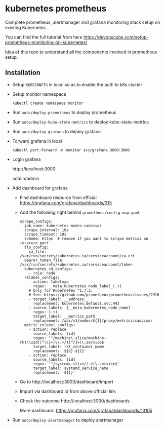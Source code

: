# kubernetes prometheus

Complete prometheus, alertmanager and grafana monitoring stack setup on existing Kubernetes.

You can find the full tutorial from here https://devopscube.com/setup-prometheus-monitoring-on-kubernetes/

Idea of this repo to understand all the components involved in prometheus setup.

## Installation

- Setup `KUBECONFIG` in local so as to enable the auth to k8s cluster

- Setup monitor namespace

  ```
  kubectl create namespace monitor
  ```

- Run `auto/deploy-prometheus` to deploy prometheus

- Run `auto/deploy-kube-state-metrics` to deploy kube-state-metrics

- Run `auto/deploy-grafana` to deploy grafana

- Forward grafana in local
  
  ```
  kubectl port-forward -n monitor svc/grafana 3000:3000
  ```

- Login grafana

  http://localhost:3000

  admin/admin

- Add dashboard for grafana

  - Find dashboard resource from official 
    https://grafana.com/grafana/dashboards/315
  - Add the following right behind `prometheus/config-map.yaml`
    ```
    scrape_configs:
    - job_name: kubernetes-nodes-cadvisor
      scrape_interval: 10s
      scrape_timeout: 10s
      scheme: https  # remove if you want to scrape metrics on insecure port
      tls_config:
        ca_file: /var/run/secrets/kubernetes.io/serviceaccount/ca.crt
      bearer_token_file: /var/run/secrets/kubernetes.io/serviceaccount/token
      kubernetes_sd_configs:
        - role: node
      relabel_configs:
        - action: labelmap
          regex: __meta_kubernetes_node_label_(.+)
        # Only for Kubernetes ^1.7.3.
        # See: https://github.com/prometheus/prometheus/issues/2916
        - target_label: __address__
          replacement: kubernetes.default.svc:443
        - source_labels: [__meta_kubernetes_node_name]
          regex: (.+)
          target_label: __metrics_path__
          replacement: /api/v1/nodes/${1}/proxy/metrics/cadvisor
      metric_relabel_configs:
        - action: replace
          source_labels: [id]
          regex: '^/machine\.slice/machine-rkt\\x2d([^\\]+)\\.+/([^/]+)\.service$'
          target_label: rkt_container_name
          replacement: '${2}-${1}'
        - action: replace
          source_labels: [id]
          regex: '^/system\.slice/(.+)\.service$'
          target_label: systemd_service_name
          replacement: '${1}'
    ```

  - Go to http://localhost:3000/dashboard/import
  - Import via dashboard id from above official link
  - Check the outcome http://localhost:3000/dashboards

    More dashboard: https://grafana.com/grafana/dashboards/13105

- Run `auto/deploy-alertmanager` to deploy alertmanager
